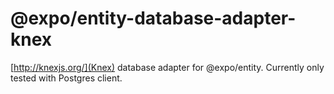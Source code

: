 # @expo/entity-database-adapter-knex

[http://knexjs.org/](Knex) database adapter for @expo/entity. Currently only tested with Postgres client.
